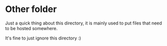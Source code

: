 # Other folder

Just a quick thing about this directory, it is mainly used to put files that need to be hosted somewhere.

It's fine to just ignore this directory :)
